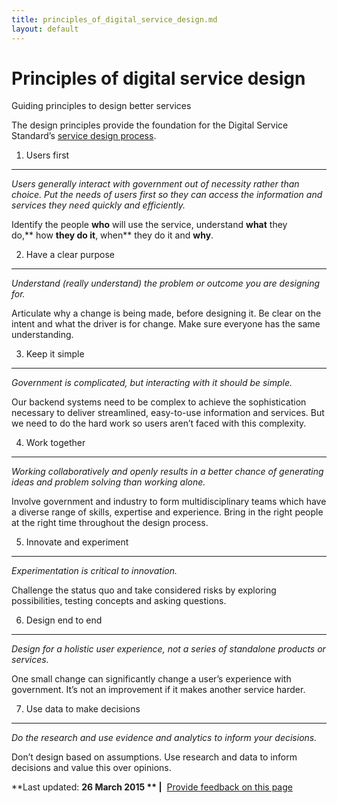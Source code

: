 ```yaml
---
title: principles_of_digital_service_design.md
layout: default
---
```

Principles of digital service design
====================================

Guiding principles to design better services

The design principles provide the foundation for the Digital Service Standard’s [service design process](../node/service_design_process.md).

1. Users first
--------------

*Users generally interact with government out of necessity rather than choice. Put the needs of users first so they can access the information and services they need quickly and efficiently.*

Identify the people **who** will use the service, understand **what** they do,** how **they do it**, when** they do it and **why**.

2. Have a clear purpose
-----------------------

*Understand (really understand) the problem or outcome you are designing for.*

Articulate why a change is being made, before designing it. Be clear on the intent and what the driver is for change. Make sure everyone has the same understanding.

3. Keep it simple
-----------------

*Government is complicated, but interacting with it should be simple.*

Our backend systems need to be complex to achieve the sophistication necessary to deliver streamlined, easy-to-use information and services. But we need to do the hard work so users aren’t faced with this complexity.

4. Work together
----------------

*Working collaboratively and openly results in a better chance of generating ideas and problem solving than working alone.*

Involve government and industry to form multidisciplinary teams which have a diverse range of skills, expertise and experience. Bring in the right people at the right time throughout the design process.

5. Innovate and experiment
--------------------------

*Experimentation is critical to innovation.*

Challenge the status quo and take considered risks by exploring possibilities, testing concepts and asking questions.

6. Design end to end
--------------------

*Design for a holistic user experience, not a series of standalone products or services.*

One small change can significantly change a user’s experience with government. It’s not an improvement if it makes another service harder.

7. Use data to make decisions
-----------------------------

*Do the research and use evidence and analytics to inform your decisions.*

Don’t design based on assumptions. Use research and data to inform decisions and value this over opinions.

**Last updated: **26 March 2015 ** |**  [Provide feedback on this page](../feedback%3Furl_from=DesignPrinciples.html)

